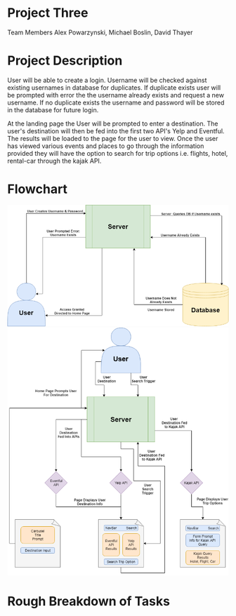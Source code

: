 # Project Three
Team Members
Alex Powarzynski, Michael Boslin, David Thayer

# Project Description
User will be able to create a login. Username will be checked against existing usernames in database for duplicates. If duplicate exists user will be prompted with error the the username already exists and request a new username. If no duplicate exists the username and password will be stored in the database for future login.

At the landing page the User will be prompted to enter a destination. The user's destination will then be fed into the first two API's Yelp and Eventful. The results will be loaded to the page for the user to view. Once the user has viewed various events and places to go through the information provided they will have the option to search for trip options i.e. flights, hotel, rental-car through the kajak API.

# Flowchart

![FlowChart Image 1](./public/images/project3diagrampg1.png)
![FlowChart Image 2](./public/images/project3diagrampg2.png)

# Rough Breakdown of Tasks